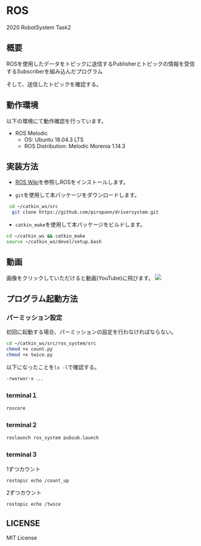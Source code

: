 # ROS
2020 RobotSystem Task2

## 概要
ROSを使用したデータをトピックに送信するPublisherとトピックの情報を受信するSubscriberを組み込んだプログラム

そして、送信したトピックを確認する。
## 動作環境

以下の環境にて動作確認を行っています。

- ROS Melodic
  - OS: Ubuntu 18.04.3 LTS
  - ROS Distribution: Melodic Morenia 1.14.3

## 実装方法

- [ROS Wiki](http://wiki.ros.org/ja/kinetic/Installation/Ubuntu)を参照しROSをインストールします。

- `git`を使用して本パッケージをダウンロードします。

```bash
 cd ~/catkin_ws/src
  git clone https://github.com/piropann/driversystem.git
  ```
  
  - `catkin_make`を使用して本パッケージをビルドします。

  ```bash
  cd ~/catkin_ws && catkin_make
  source ~/catkin_ws/devel/setup.bash
  ```
## 動画
画像をクリックしていただけると動画(YouTube)に飛びます。
[![](https://img.youtube.com/vi/PsRcoulrIgI/0.jpg)](https://www.youtube.com/watch?v=PsRcoulrIgI "")

## プログラム起動方法

### パーミッション設定
初回に起動する場合、パーミッションの設定を行わなければならない。
```bash
cd ~/catkin_ws/src/ros_system/src
chmod +x count.py
chmod +x twice.py
  ```
以下になったことを`ls -l`で確認する。
```bash
-rwxrwxr-x ．．．
  ```

### terminal１
```bash
roscore
  ```
  
### terminal２
  ```bash
roslaunch ros_system pubsub.launch
  ```
  
### terminal３

1ずつカウント
```bash
rostopic echo /count_up
  ```
  
2ずつカウント
```bash
rostopic echo /twice
  ```
## LICENSE
MIT License
